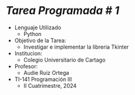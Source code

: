 # ***_Tarea Programada # 1_***


* Lenguaje Utilizado
    * Python
* Objetivo de la Tarea: 
    * Investigar e implementar la libreria Tkinter 
* Institucion: 
    * Colegio Universitario de Cartago
* Profesor: 
    * Audie Ruiz Ortega
* TI-141 Programación III 
    * II Cuatrimestre, 2024
